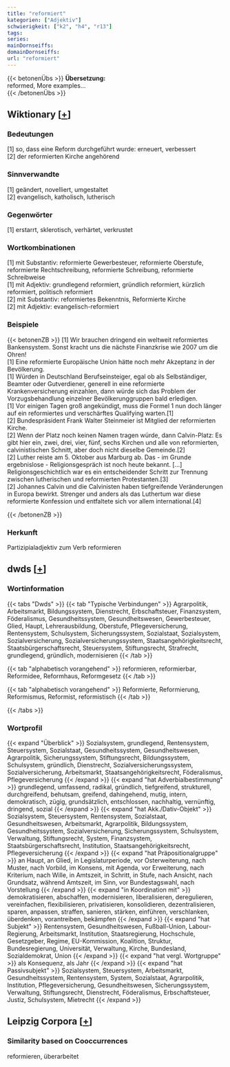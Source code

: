 ```yaml
---
title: "reformiert"
kategorien: ["Adjektiv"]
schwierigkeit: ["k2", "h4", "r13"]
tags:
series:
mainDornseiffs:
domainDornseiffs:
url: "reformiert"
---
```


{{< betonenÜbs >}}
**Übersetzung:**  
reformed, More examples...  
{{< /betonenÜbs >}}

## Wiktionary [[+](https://de.wiktionary.org/wiki/reformiert)]

### Bedeutungen
[1] so, dass eine Reform durchgeführt wurde: erneuert, verbessert  
[2] der reformierten Kirche angehörend  

### Sinnverwandte
[1] geändert, novelliert, umgestaltet  
[2] evangelisch, katholisch, lutherisch  

### Gegenwörter
[1] erstarrt, sklerotisch, verhärtet, verkrustet  

### Wortkombinationen
[1] mit Substantiv: reformierte Gewerbesteuer, reformierte Oberstufe, reformierte Rechtschreibung, reformierte Schreibung, reformierte Schreibweise  
[1] mit Adjektiv: grundlegend reformiert, gründlich reformiert, kürzlich reformiert, politisch reformiert  
[2] mit Substantiv: reformiertes Bekenntnis, Reformierte Kirche  
[2] mit Adjektiv: evangelisch-reformiert  

### Beispiele
{{< betonenZB >}}
[1] Wir brauchen dringend ein weltweit reformiertes Bankensystem. Sonst kracht uns die nächste Finanzkrise wie 2007 um die Ohren!  
[1] Eine reformierte Europäische Union hätte noch mehr Akzeptanz in der Bevölkerung.  
[1] Würden in Deutschland Berufseinsteiger, egal ob als Selbständiger, Beamter oder Gutverdiener, generell in eine reformierte Krankenversicherung einzahlen, dann würde sich das Problem der Vorzugsbehandlung einzelner Bevölkerunggruppen bald erledigen.  
[1] Vor einigen Tagen groß angekündigt, muss die Formel 1 nun doch länger auf ein reformiertes und verschärftes Qualifying warten.[1]  
[2] Bundespräsident Frank Walter Steinmeier ist Mitglied der reformierten Kirche.  
[2] Wenn der Platz noch keinen Namen tragen würde, dann Calvin-Platz: Es gibt hier ein, zwei, drei, vier, fünf, sechs Kirchen und alle von reformierten, calvinistischen Schnitt, aber doch nicht dieselbe Gemeinde.[2]  
[2] Luther reiste am 5. Oktober aus Marburg ab. Das - im Grunde ergebnislose - Religionsgespräch ist noch heute bekannt. [...] Religionsgeschichtlich war es ein entscheidender Schritt zur Trennung zwischen lutherischen und reformierten Protestanten.[3]  
[2] Johannes Calvin und die Calvinisten haben tiefgreifende Veränderungen in Europa bewirkt. Strenger und anders als das Luthertum war diese reformierte Konfession und entfaltete sich vor allem international.[4]  

{{< /betonenZB >}}
### Herkunft
Partizipialadjektiv zum Verb reformieren  



## dwds [[+](https://www.dwds.de/wb/reformiert)]

### Wortinformation
{{< tabs "Dwds" >}}
{{< tab "Typische Verbindungen" >}}
Agrarpolitik, Arbeitsmarkt, Bildungssystem, Dienstrecht, Erbschaftsteuer, Finanzsystem, Föderalismus, Gesundheitssystem, Gesundheitswesen, Gewerbesteuer, Glied, Haupt, Lehrerausbildung, Oberstufe, Pflegeversicherung, Rentensystem, Schulsystem, Sicherungssystem, Sozialstaat, Sozialsystem, Sozialversicherung, Sozialversicherungssystem, Staatsangehörigkeitsrecht, Staatsbürgerschaftsrecht, Steuersystem, Stiftungsrecht, Strafrecht, grundlegend, gründlich, modernisieren
{{< /tab >}}

{{< tab "alphabetisch vorangehend" >}}
reformieren, reformierbar, Reformidee, Reformhaus, Reformgesetz
{{< /tab >}}

{{< tab "alphabetisch vorangehend" >}}
Reformierte, Reformierung, Reformismus, Reformist, reformistisch
{{< /tab >}}

{{< /tabs >}}

### Wortprofil
{{< expand "Überblick" >}} Sozialsystem, grundlegend, Rentensystem, Steuersystem, Sozialstaat, Gesundheitssystem, Gesundheitswesen, Agrarpolitik, Sicherungssystem, Stiftungsrecht, Bildungssystem, Schulsystem, gründlich, Dienstrecht, Sozialversicherungssystem, Sozialversicherung, Arbeitsmarkt, Staatsangehörigkeitsrecht, Föderalismus, Pflegeversicherung {{< /expand >}}
{{< expand "hat Adverbialbestimmung" >}} grundlegend, umfassend, radikal, gründlich, tiefgreifend, strukturell, durchgreifend, behutsam, greifend, dahingehend, mutig, intern, demokratisch, zügig, grundsätzlich, entschlossen, nachhaltig, vernünftig, dringend, sozial {{< /expand >}}
{{< expand "hat Akk./Dativ-Objekt" >}} Sozialsystem, Steuersystem, Rentensystem, Sozialstaat, Gesundheitswesen, Arbeitsmarkt, Agrarpolitik, Bildungssystem, Gesundheitssystem, Sozialversicherung, Sicherungssystem, Schulsystem, Verwaltung, Stiftungsrecht, System, Finanzsystem, Staatsbürgerschaftsrecht, Institution, Staatsangehörigkeitsrecht, Pflegeversicherung {{< /expand >}}
{{< expand "hat Präpositionalgruppe" >}} an Haupt, an Glied, in Legislaturperiode, vor Osterweiterung, nach Muster, nach Vorbild, im Konsens, mit Agenda, vor Erweiterung, nach Kriterium, nach Wille, in Amtszeit, in Schritt, in Stufe, nach Ansicht, nach Grundsatz, während Amtszeit, im Sinn, vor Bundestagswahl, nach Vorstellung {{< /expand >}}
{{< expand "in Koordination mit" >}} demokratisieren, abschaffen, modernisieren, liberalisieren, deregulieren, vereinfachen, flexibilisieren, privatisieren, konsolidieren, dezentralisieren, sparen, anpassen, straffen, sanieren, stärken, einführen, verschlanken, überdenken, vorantreiben, bekämpfen {{< /expand >}}
{{< expand "hat Subjekt" >}} Rentensystem, Gesundheitswesen, Fußball-Union, Labour-Regierung, Arbeitsmarkt, Institution, Staatsregierung, Hochschule, Gesetzgeber, Regime, EU-Kommission, Koalition, Struktur, Bundesregierung, Universität, Verwaltung, Kirche, Bundesland, Sozialdemokrat, Union {{< /expand >}}
{{< expand "hat vergl. Wortgruppe" >}} als Konsequenz, als Jahr {{< /expand >}}
{{< expand "hat Passivsubjekt" >}} Sozialsystem, Steuersystem, Arbeitsmarkt, Gesundheitssystem, Rentensystem, System, Sozialstaat, Agrarpolitik, Institution, Pflegeversicherung, Gesundheitswesen, Sicherungssystem, Verwaltung, Stiftungsrecht, Dienstrecht, Föderalismus, Erbschaftsteuer, Justiz, Schulsystem, Mietrecht {{< /expand >}}

## Leipzig Corpora [[+](https://corpora.uni-leipzig.de/en/res?word=reformiert&corpusId=deu_newscrawl-public_2018)]


### Similarity based on Cooccurrences
reformieren, überarbeitet

